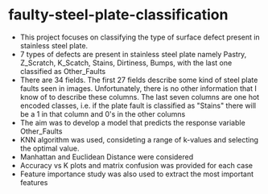 # faulty-steel-plate-classification
* This project focuses on classifying the type of surface defect present in stainless steel plate.
* 7 types of defects are present in stainless steel plate  namely Pastry, Z_Scratch, K_Scatch, Stains, Dirtiness, Bumps, with the last one classified as Other_Faults 
* There are 34 fields. The first 27 fields describe some kind of steel plate faults seen in images. Unfortunately, there is no other information that I know of to describe these columns.
The last seven columns are one hot encoded classes, i.e. if the plate fault is classified as "Stains" there will be a 1 in that column and 0's in the other columns
* The aim was to develop a model that predicts the response variable Other_Faults
* KNN algorithm was used, consideting a range of k-values and selecting the optimal value.
* Manhattan and Euclidean Distance were considered
* Accuracy vs K plots and matrix confusion was provided for each case
* Feature importance study was also used to extract the most important features
